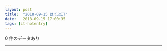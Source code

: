 ```yaml
---
layout: post
title:  "2018-09-15 はてぶIT"
date:   2018-09-15 17:00:35
tags: [it-hotentry]
---
```

0 件のデータあり

<hr>
